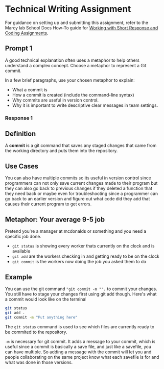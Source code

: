 # Technical Writing Assignment

For guidance on setting up and submitting this assignment, refer to the Marcy lab School Docs How-To guide for [Working with Short Response and Coding Assignments](https://marcylabschool.gitbook.io/marcy-lab-school-docs/how-tos/working-with-assignments#how-to-work-on-assignments).

## Prompt 1

A good technical explanation often uses a metaphor to help others understand a complex concept. Choose a metaphor to represent a Git commit. 

In a few brief paragraphs, use your chosen metaphor to explain:
* What a commit is
* How a commit is created (include the command-line syntax)
* Why commits are useful in version control.
* Why it is important to write descriptive clear messages in team settings.

### Response 1

## Definition
A **commit** is a git command that saves any staged changes that came from the working directory and puts them into the repository. 

## Use Cases
You can also have multiple commits so its useful in version control since programmers can not only save current changes made to their program but they can also go back to previous changes if they deleted a function that they need back or maybe even for troubleshooting since a programmer can go back to an earlier version and figure out what code did they add that causes their current program to get errors.

## Metaphor: Your average 9-5 job

Pretend you're a manager at mcdonalds or something and you need a specific job done.

- `git status` is showing every worker thats currently on the clock and is available
- `git add` are the workers checking in and getting ready to be on the clock
- `git commit` is the workers now doing the job you asked them to do

## Example
You can use the git command `"git commit -m "".` to commit your changes. You still have to stage your changes first using git add though.
Here's what a commit would look like on the terminal

```bash
git status
git add .
git commit -m "Put anything here"
```

The ``git status`` command is used to see which files are currently ready to be commited to the repository.

``-m`` is necessary for git commit. It adds a message to your commit, which is useful since a commit is basically a save file, and just like a savefile, you can have multiple. So adding a message with the commit will let you and people collaborating on the same project know what each savefile is for and what was done in those versions.




